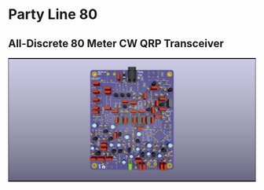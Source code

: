 # Party Line 80

## All-Discrete 80 Meter CW QRP Transceiver

![Party Line 80 PCB](Documentation/PartyLine80Front.png)
